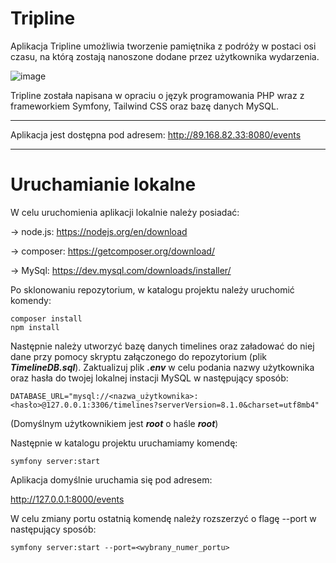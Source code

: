# Tripline

Aplikacja Tripline umożliwia tworzenie pamiętnika z podróży w postaci osi czasu, na którą zostają nanoszone dodane przez użytkownika wydarzenia.

![image](https://github.com/Michalak-Bartosz/projekt1/assets/75935150/da549d5a-ba49-48dc-bc46-398b3bd2ef08)

Tripline została napisana w opraciu o język programowania PHP wraz z frameworkiem Symfony, Tailwind CSS oraz bazę danych MySQL.

--------------------------------------------------------------------------------------------------------------------------------------------------

Aplikacja jest dostępna pod adresem: http://89.168.82.33:8080/events

--------------------------------------------------------------------------------------------------------------------------------------------------

# Uruchamianie lokalne

W celu uruchomienia aplikacji lokalnie należy posiadać:

-> node.js: https://nodejs.org/en/download

-> composer: https://getcomposer.org/download/

-> MySql: https://dev.mysql.com/downloads/installer/

Po sklonowaniu repozytorium, w katalogu projektu należy uruchomić komendy:
````
composer install
npm install
````

Następnie należy utworzyć bazę danych timelines oraz załadować do niej dane przy pomocy skryptu załączonego do repozytorium (plik _**TimelineDB.sql**_).
Zaktualizuj plik _**.env**_ w celu podania nazwy użytkownika oraz hasła do twojej lokalnej instacji MySQL w następujący sposób:

````
DATABASE_URL="mysql://<nazwa_użytkownika>:<hasło>@127.0.0.1:3306/timelines?serverVersion=8.1.0&charset=utf8mb4"
````
(Domyślnym użytkownikiem jest _**root**_ o haśle _**root**_)

Następnie w katalogu projektu uruchamiamy komendę:

````
symfony server:start
````

Aplikacja domyślnie uruchamia się pod adresem:

http://127.0.0.1:8000/events

W celu zmiany portu ostatnią komendę należy rozszerzyć o flagę --port w następujący sposób:
````
symfony server:start --port=<wybrany_numer_portu>
````
